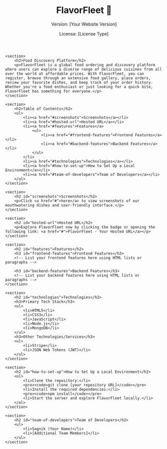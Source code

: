 <!DOCTYPE html>
<html lang="en">
<head>
    <meta charset="UTF-8">
    <meta name="viewport" content="width=device-width, initial-scale=1.0">
    <title>FlavorFleet 🍔</title>
    <style>
        /* Add your CSS styles here */
    </style>
</head>
<body>
    <header>
        <h1>FlavorFleet 🍔</h1>
        <p>Version: [Your Website Version]</p>
        <p>License: [License Type]</p>
    </header>
    
    <section>
        <h2>Food Discovery Platform</h2>
        <p>FlavorFleet is a global food ordering and discovery platform where users can explore a diverse range of delicious cuisines from all over the world at affordable prices. With FlavorFleet, you can register, browse through an extensive food gallery, place orders, review your favorite dishes, and keep track of your order history. Whether you're a food enthusiast or just looking for a quick bite, FlavorFleet has something for everyone.</p>
    </section>
    
    <section>
        <h2>Table of Contents</h2>
        <ul>
            <li><a href="#screenshots">Screenshots</a></li>
            <li><a href="#hosted-url">Hosted URL</a></li>
            <li><a href="#features">Features</a>
                <ul>
                    <li><a href="#frontend-features">Frontend Features</a></li>
                    <li><a href="#backend-features">Backend Features</a></li>
                </ul>
            </li>
            <li><a href="#technologies">Technologies</a></li>
            <li><a href="#how-to-set-up">How to Set Up a Local Environment</a></li>
            <li><a href="#team-of-developers">Team of Developers</a></li>
        </ul>
    </section>
    
    <section>
        <h2 id="screenshots">Screenshots</h2>
        <p>Click <a href="#">here</a> to view screenshots of our mouthwatering dishes and user-friendly interface.</p>
    </section>
    
    <section>
        <h2 id="hosted-url">Hosted URL</h2>
        <p>Explore FlavorFleet now by clicking the badge or opening the following link: <a href="#">FlavorFleet - Your Hosted URL</a></p>
    </section>
    
    <section>
        <h2 id="features">Features</h2>
        <h3 id="frontend-features">Frontend Features</h3>
        <!-- List your frontend features here using HTML lists or paragraphs -->
        
        <h3 id="backend-features">Backend Features</h3>
        <!-- List your backend features here using HTML lists or paragraphs -->
    </section>
    
    <section>
        <h2 id="technologies">Technologies</h2>
        <h3>Primary Tech Stack</h3>
        <ul>
            <li>HTML5</li>
            <li>CSS3</li>
            <li>JavaScript</li>
            <li>Node.js</li>
            <li>MongoDB</li>
        </ul>
        <h3>Other Technologies/Services</h3>
        <ul>
            <li>Stripe</li>
            <li>JSON Web Tokens (JWT)</li>
        </ul>
    </section>
    
    <section>
        <h2 id="how-to-set-up">How to Set Up a Local Environment</h2>
        <ol>
            <li>Clone the repository:</li>
            <pre><code>git clone [your repository URL]</code></pre>
            <li>Install the required dependencies:</li>
            <pre><code>npm install</code></pre>
            <li>Start the server and explore FlavorFleet locally.</li>
        </ol>
    </section>
    
    <section>
        <h2 id="team-of-developers">Team of Developers</h2>
        <ul>
            <li>Sagnik (Your Name)</li>
            <li>[Additional Team Members]</li>
        </ul>
    </section>
</body>
</html>
